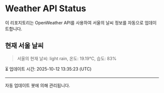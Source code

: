 
# Weather API Status

이 리포지토리는 OpenWeather API를 사용하여 서울의 날씨 정보를 자동으로 업데이트합니다.

## 현재 서울 날씨
> 서울의 현재 날씨: light rain, 온도: 19.19°C, 습도: 83%

⏳ 업데이트 시간: 2025-10-12 13:35:23 (UTC)

---
자동 업데이트 봇에 의해 관리됩니다.
